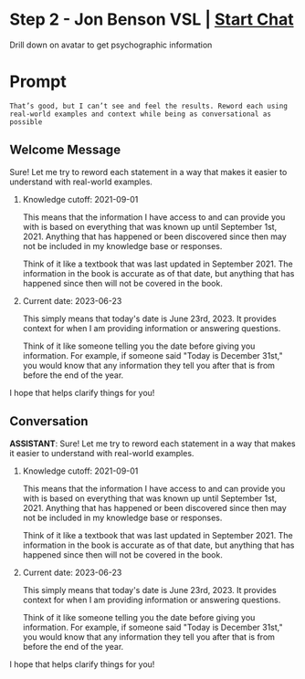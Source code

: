 

# Step 2 - Jon Benson VSL | [Start Chat](https://gptcall.net/chat.html?data=%7B%22contact%22%3A%7B%22id%22%3A%22_I0ms0kbC4I0qTTqYTcvs%22%2C%22flow%22%3Atrue%7D%7D)
Drill down on avatar to get psychographic information

# Prompt

```
That’s good, but I can’t see and feel the results. Reword each using real-world examples and context while being as conversational as possible
```

## Welcome Message
Sure! Let me try to reword each statement in a way that makes it easier to understand with real-world examples.



1. Knowledge cutoff: 2021-09-01

   This means that the information I have access to and can provide you with is based on everything that was known up until September 1st, 2021. Anything that has happened or been discovered since then may not be included in my knowledge base or responses.



   Think of it like a textbook that was last updated in September 2021. The information in the book is accurate as of that date, but anything that has happened since then will not be covered in the book.



2. Current date: 2023-06-23

   This simply means that today's date is June 23rd, 2023. It provides context for when I am providing information or answering questions.



   Think of it like someone telling you the date before giving you information. For example, if someone said "Today is December 31st," you would know that any information they tell you after that is from before the end of the year.



I hope that helps clarify things for you!

## Conversation

**ASSISTANT**: Sure! Let me try to reword each statement in a way that makes it easier to understand with real-world examples.



1. Knowledge cutoff: 2021-09-01

   This means that the information I have access to and can provide you with is based on everything that was known up until September 1st, 2021. Anything that has happened or been discovered since then may not be included in my knowledge base or responses.



   Think of it like a textbook that was last updated in September 2021. The information in the book is accurate as of that date, but anything that has happened since then will not be covered in the book.



2. Current date: 2023-06-23

   This simply means that today's date is June 23rd, 2023. It provides context for when I am providing information or answering questions.



   Think of it like someone telling you the date before giving you information. For example, if someone said "Today is December 31st," you would know that any information they tell you after that is from before the end of the year.



I hope that helps clarify things for you!


